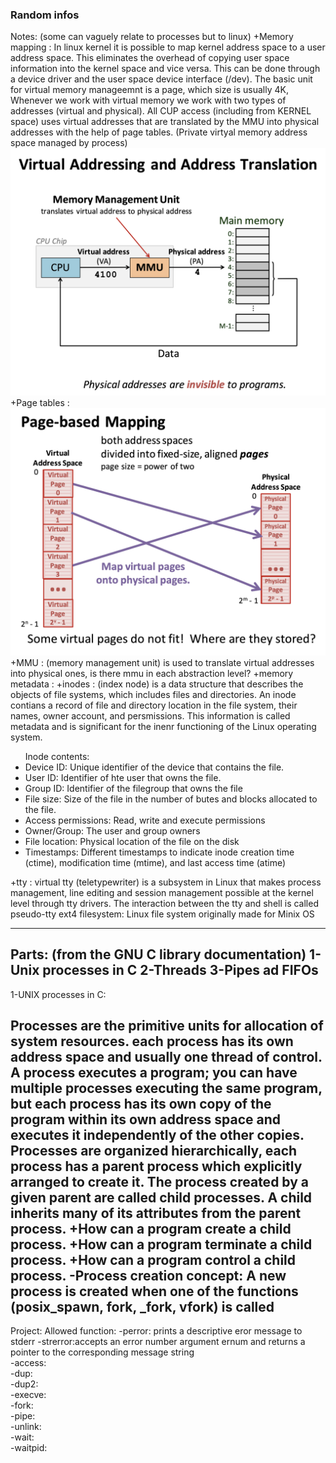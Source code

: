<h3>Random infos</h3>
Notes: (some can vaguely relate to processes but to linux)
+Memory mapping : In linux kernel it is possible to map kernel address space to a user address space. This eliminates the overhead of copying user space information into the kernel space and vice versa. This can be done through a device driver and the user space device interface (/dev).
The basic unit for virtual memory manageemnt is a page, which size is usually 4K, Whenever we work with virtual memory we work with two types of addresses (virtual and physical). All CUP access (including from KERNEL space) uses virtual addresses that are translated by the MMU into physical addresses with the help of page tables. (Private virtyal memory address space managed by process) 
<img src="mmu.png">
+Page tables : 
<img src="page.png">
+MMU : (memory management unit) is used to translate virtual addresses into physical ones, is there mmu in each abstraction level? 
+memory metadata : 
+inodes : (index node) is a data structure that describes the objects of file systems, which includes files and directories. An inode contians a record of file and directory location in the file system, their names, owner account, and persmissions. This information is called metadata and is significant for the inenr functioning of the Linux operating system.
<ul>
Inode contents:
	<li>Device ID: Unique identifier of the device that contains the file.</li>
	<li>User ID: Identifier of hte user that owns the file. </li>
	<li>Group ID: Identifier of the filegroup that owns the file</li>
	<li>File size: Size of the file in the number of butes and blocks allocated to the file.</li>
	<li>Access permissions: Read, write and execute permissions</li>
	<li>Owner/Group: The user and group owners</lI>
	<li>File location: Physical location of the file on the disk</li>
	<li>Timestamps: Different timestamps to indicate inode creation time (ctime), modification time (mtime), and last access time (atime) </li> 
</ul>
+tty : virtual tty (teletypewriter) is a subsystem in Linux that makes process management, line editing and session management possible at the kernel level through tty drivers. The interaction between the tty and shell is called pseudo-tty
ext4 filesystem: Linux file system originally made for Minix OS

************************************************************************************************************************************************************************************************************************************************************
Parts: (from the GNU C library documentation)
1-Unix processes in C
2-Threads
3-Pipes ad FIFOs
------------------------------

1-UNIX processes in C: 

Processes are the primitive units for allocation of system resources. each process has its own address space and usually one thread of control. A process executes a program; you can have multiple processes executing the same program, but each process has its own copy of the program within its own address space and executes it independently of the other copies.
Processes are organized hierarchically, each process has a parent process which explicitly arranged to create it. The process created by a given parent are called child processes. A child inherits many of its attributes from the parent process.
+How can a program create a child process.
+How can a program terminate a child process.
+How can a program control a child process.
	-Process creation concept: A new process is created when one of the functions (posix_spawn, fork, _fork, vfork) is called
------------------------------------------------------------------------------------------------------------------------------

Project: 
Allowed function: 
-perror: prints a descriptive eror message to stderr
-strerror:accepts an error number argument ernum and returns a pointer to the corresponding message string <br>
-access: <br>
-dup: <br>
-dup2: <br>
-execve: <br>
-fork: <br>
-pipe: <br>
-unlink: <br>
-wait: <br>
-waitpid: <br>

